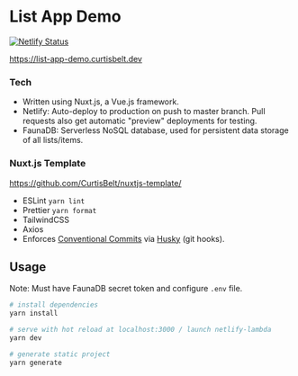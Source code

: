 # List App Demo

[![Netlify Status](https://api.netlify.com/api/v1/badges/5456473d-12c2-404a-a946-b6d1de3abe10/deploy-status)](https://list-app-demo.curtisbelt.dev)

https://list-app-demo.curtisbelt.dev



### Tech

- Written using Nuxt.js, a Vue.js framework.
- Netlify: Auto-deploy to production on push to master branch. Pull requests also get automatic "preview" deployments for testing.
- FaunaDB: Serverless NoSQL database, used for persistent data storage of all lists/items.

### Nuxt.js Template

https://github.com/CurtisBelt/nuxtjs-template/

- ESLint `yarn lint`
- Prettier `yarn format`
- TailwindCSS
- Axios
- Enforces [Conventional Commits](https://www.conventionalcommits.org/) via [Husky](https://github.com/typicode/husky) (git hooks).


## Usage

Note: Must have FaunaDB secret token and configure `.env` file.

```sh
# install dependencies
yarn install

# serve with hot reload at localhost:3000 / launch netlify-lambda
yarn dev

# generate static project
yarn generate
```
